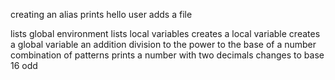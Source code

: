 creating an alias
prints hello user
adds a file 

lists global environment
lists local variables
creates a local variable
creates a global variable
an addition
division
to the power
to the base of a number
combination of patterns
prints a number with two decimals
changes to base 16
odd
